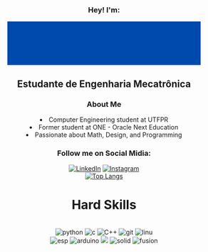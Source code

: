 <div style: align='center'>
<h3>Hey! I'm:</h3>
<img alt="banner" align="centeR" src="./JoaoFerreira.gif">
<h2> Estudante de Engenharia Mecatrônica</h2>
<h3>About Me</h3>
<li>Computer Engineering student at UTFPR</li>
<li> Former student at ONE - Oracle Next Education</li>
<li> Passionate about Math, Design, and Programming</li>

<h3>Follow me on Social Midia:</h3>

[![LinkedIn](https://img.shields.io/badge/LinkedIn-0077B5?style=for-the-badge&logo=linkedin&logoColor=white)](https://www.linkedin.com/in/jo%C3%A3o-vitor-antoniacomi-ferreira/)
[![Instagram](https://img.shields.io/badge/Instagram-E4405F?style=for-the-badge&logo=instagram&logoColor=black)](https://www.instagram.com/joao_antoniacomi/)<br>
[![Top Langs](https://github-readme-stats.vercel.app/api/top-langs/?username=JoaoFerreira123&layout=compact)](https://github.com/anuraghazra/github-readme-stats)<br>
 </div>
<h1 align='center'> Hard Skills</h1>

<div style="display: inline_block" align='center'><br/>

<img alt="python" src="https://img.shields.io/badge/Python-3776AB?style=for-the-badge&logo=python&logoColor=white">
<img alt="c" src="https://img.shields.io/badge/c-%2300599C.svg?style=for-the-badge&logo=c&logoColor=white">
<img alt="C++"src="https://img.shields.io/badge/C%2B%2B-00599C?style=for-the-badge&logo=c%2B%2B&logoColor=white">
<img alt="git" src="https://img.shields.io/badge/GIT-E44C30?style=for-the-badge&logo=git&logoColor=white">
<img alt='linu' src="https://img.shields.io/badge/Linux-FCC624?style=for-the-badge&logo=linux&logoColor=black"><br>
<img alt="esp" src="https://img.shields.io/badge/ESP-E7352C?style=for-the-badge&logo=espressif&logoColor=white">
<img alt="arduino" src="https://img.shields.io/badge/Arduino-00979D?style=for-the-badge&logo=Arduino&logoColor=white">
<img alt"rasp" src="https://img.shields.io/badge/-RaspberryPi-C51A4A?style=for-the-badge&logo=Raspberry-Pi">
<img alt="solid" src="https://img.shields.io/badge/SOLIDWORKS-%23D00000.svg?style=for-the-badge&logoColor=white">
<img alt="fusion" src="https://img.shields.io/badge/Fusion 360-%23FB923C.svg?style=for-the-badge&logoColor=white">


</div></br><br><br>


 

 
